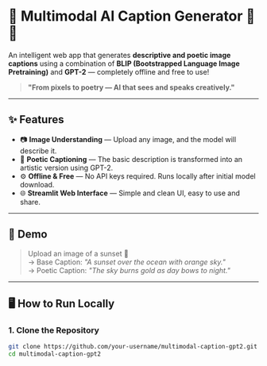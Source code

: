 # 🧠 Multimodal AI Caption Generator 🎨📝

An intelligent web app that generates **descriptive and poetic image captions** using a combination of **BLIP (Bootstrapped Language Image Pretraining)** and **GPT-2** — completely offline and free to use!

> **"From pixels to poetry — AI that sees and speaks creatively."**

---

## ✨ Features

- 📷 **Image Understanding** — Upload any image, and the model will describe it.
- 📝 **Poetic Captioning** — The basic description is transformed into an artistic version using GPT-2.
- ⚙️ **Offline & Free** — No API keys required. Runs locally after initial model download.
- 🌐 **Streamlit Web Interface** — Simple and clean UI, easy to use and share.

---

## 🚀 Demo

> Upload an image of a sunset 🌅  
> → Base Caption: *"A sunset over the ocean with orange sky."*  
> → Poetic Caption: *"The sky burns gold as day bows to night."*

---

## 🖥️ How to Run Locally

### 1. Clone the Repository

```bash
git clone https://github.com/your-username/multimodal-caption-gpt2.git
cd multimodal-caption-gpt2
